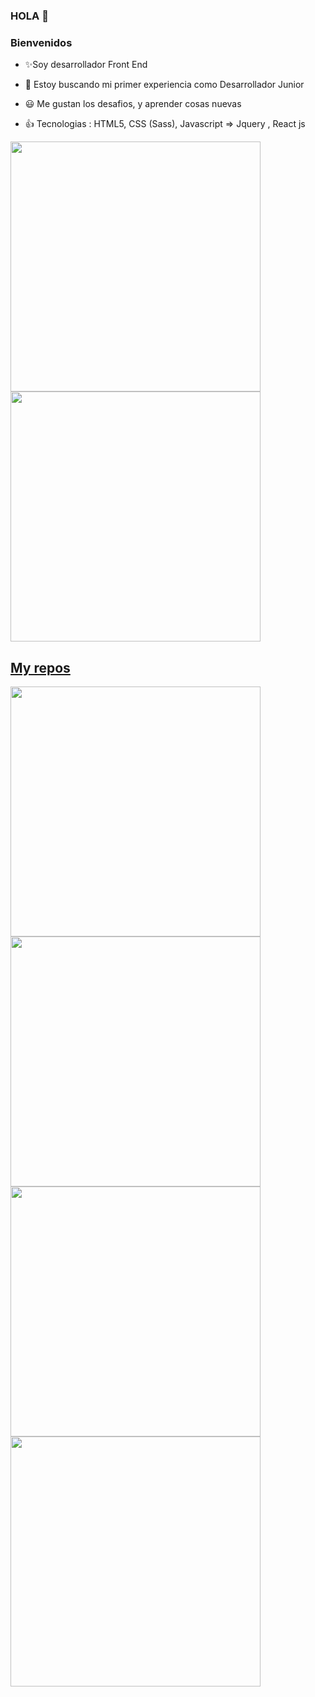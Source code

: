 ### HOLA 👋
###  Bienvenidos 


- ✨Soy desarrollador Front End

- 🔭 Estoy buscando mi primer experiencia como Desarrollador Junior

- :smiley: Me gustan los desafios, y aprender cosas nuevas 

- :+1: Tecnologias : HTML5, CSS (Sass), Javascript => Jquery  , React js


<p align="left">
  <a href="https://github.com/antondelu"><img width="400" src="https://github-readme-stats.vercel.app/api?username=antondelu&show_icons=true&theme=react">
  <a href="https://github.com/antondelu"><img width="400" src="https://github-readme-stats.vercel.app/api/top-langs/?username=antondelu&langs_count=10&layout=compact&theme=react">
</p>
    
## My repos
    
<p align="left">
  
   <a href="https://github.com/antondelu/Tienda-on-line"><img width="400" src="https://github-readme-stats.vercel.app/api/pin/?username=antondelu&repo=Tienda-on-line&langs_count=5&theme=react">
  <a href="https://github.com/antondelu/Ecommerce"><img width="400" src="https://github-readme-stats.vercel.app/api/pin/?username=antondelu&card_height=300&&repo=Ecommerce&langs_count=5&layout=compact&theme=react">
  <a href="https://github.com/antondelu/VibraDivina"><img width="400" src="https://github-readme-stats.vercel.app/api/pin/?username=antondelu&repo=VibraDivina&layout=compact&theme=react">
  <a href="https://github.com/antondelu/geolocalizacion"><img width="400" src="https://github-readme-stats.vercel.app/api/pin/?username=antondelu&repo=geolocalizacion&hide=html,scss,css&langs_count=10&layout=compact&theme=react">
</p>  

